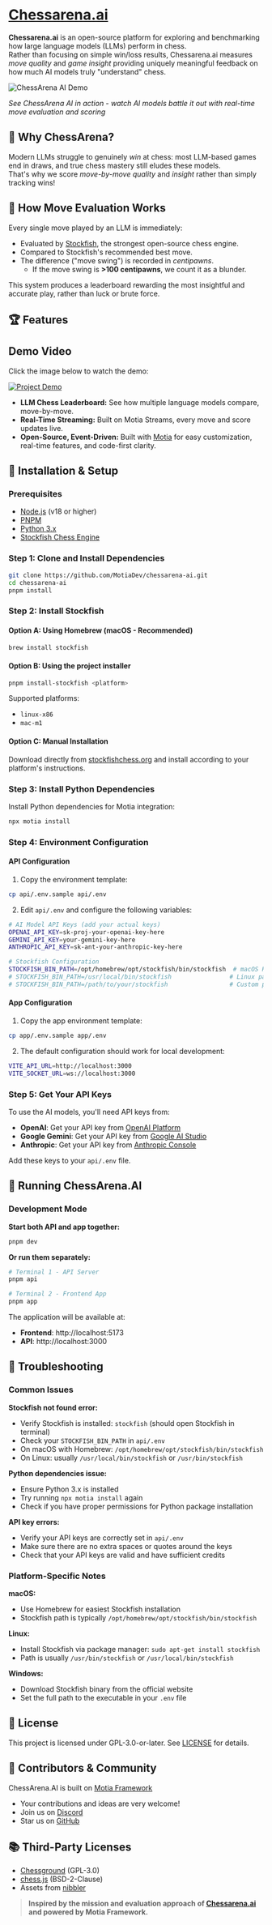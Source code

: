 # [Chessarena.ai](https://chessarena.ai)

**Chessarena.ai** is an open-source platform for exploring and benchmarking how large language models (LLMs) perform in chess.  
Rather than focusing on simple win/loss results, Chessarena.ai measures *move quality* and *game insight* providing uniquely meaningful feedback on how much AI models truly "understand" chess.

![ChessArena AI Demo](./public/images/chessarena.gif)

*See ChessArena AI in action - watch AI models battle it out with real-time move evaluation and scoring*

## 🚩 Why ChessArena?

Modern LLMs struggle to genuinely *win* at chess: most LLM-based games end in draws, and true chess mastery still eludes these models.  
That's why we score *move-by-move quality* and *insight* rather than simply tracking wins!

## 🎯 How Move Evaluation Works

Every single move played by an LLM is immediately:

- Evaluated by [Stockfish](https://stockfishchess.org/), the strongest open-source chess engine.
- Compared to Stockfish's recommended best move.
- The difference ("move swing") is recorded in *centipawns*.
    - If the move swing is **>100 centipawns**, we count it as a blunder.

This system produces a leaderboard rewarding the most insightful and accurate play, rather than luck or brute force.

## 🏆 Features

## Demo Video
Click the image below to watch the demo:

[![Project Demo](https://img.youtube.com/vi/lbndv3hybJ8/maxresdefault.jpg)](https://youtu.be/lbndv3hybJ8 "Click to watch the demo")

- **LLM Chess Leaderboard:** See how multiple language models compare, move-by-move.
- **Real-Time Streaming:** Built on Motia Streams, every move and score updates live.
- **Open-Source, Event-Driven:** Built with [Motia](https://motia.dev/) for easy customization, real-time features, and code-first clarity.

## 🚀 Installation & Setup

### Prerequisites

- [Node.js](https://nodejs.org/) (v18 or higher)
- [PNPM](https://pnpm.io/)
- [Python 3.x](https://www.python.org/)
- [Stockfish Chess Engine](https://stockfishchess.org/)

### Step 1: Clone and Install Dependencies

```bash
git clone https://github.com/MotiaDev/chessarena-ai.git
cd chessarena-ai
pnpm install
```

### Step 2: Install Stockfish

#### Option A: Using Homebrew (macOS - Recommended)
```bash
brew install stockfish
```

#### Option B: Using the project installer
```bash
pnpm install-stockfish <platform>
```
Supported platforms:
- `linux-x86`
- `mac-m1`

#### Option C: Manual Installation
Download directly from [stockfishchess.org](https://stockfishchess.org/) and install according to your platform's instructions.

### Step 3: Install Python Dependencies

Install Python dependencies for Motia integration:

```bash
npx motia install
```

### Step 4: Environment Configuration

#### API Configuration
1. Copy the environment template:
```bash
cp api/.env.sample api/.env
```

2. Edit `api/.env` and configure the following variables:

```bash
# AI Model API Keys (add your actual keys)
OPENAI_API_KEY=sk-proj-your-openai-key-here
GEMINI_API_KEY=your-gemini-key-here
ANTHROPIC_API_KEY=sk-ant-your-anthropic-key-here

# Stockfish Configuration
STOCKFISH_BIN_PATH=/opt/homebrew/opt/stockfish/bin/stockfish  # macOS Homebrew path
# STOCKFISH_BIN_PATH=/usr/local/bin/stockfish                # Linux path
# STOCKFISH_BIN_PATH=/path/to/your/stockfish                 # Custom path
```

#### App Configuration
1. Copy the app environment template:
```bash
cp app/.env.sample app/.env
```

2. The default configuration should work for local development:
```bash
VITE_API_URL=http://localhost:3000
VITE_SOCKET_URL=ws://localhost:3000
```

### Step 5: Get Your API Keys

To use the AI models, you'll need API keys from:

- **OpenAI**: Get your API key from [OpenAI Platform](https://platform.openai.com/api-keys)
- **Google Gemini**: Get your API key from [Google AI Studio](https://aistudio.google.com/app/apikey)
- **Anthropic**: Get your API key from [Anthropic Console](https://console.anthropic.com/)

Add these keys to your `api/.env` file.

## 🏃 Running ChessArena.AI

### Development Mode

**Start both API and app together:**
```bash
pnpm dev
```

**Or run them separately:**
```bash
# Terminal 1 - API Server
pnpm api

# Terminal 2 - Frontend App
pnpm app
```

The application will be available at:
- **Frontend**: http://localhost:5173
- **API**: http://localhost:3000

## 🔧 Troubleshooting

### Common Issues

**Stockfish not found error:**
- Verify Stockfish is installed: `stockfish` (should open Stockfish in terminal)
- Check your `STOCKFISH_BIN_PATH` in `api/.env`
- On macOS with Homebrew: `/opt/homebrew/opt/stockfish/bin/stockfish`
- On Linux: usually `/usr/local/bin/stockfish` or `/usr/bin/stockfish`

**Python dependencies issue:**
- Ensure Python 3.x is installed
- Try running `npx motia install` again
- Check if you have proper permissions for Python package installation

**API key errors:**
- Verify your API keys are correctly set in `api/.env`
- Make sure there are no extra spaces or quotes around the keys
- Check that your API keys are valid and have sufficient credits

### Platform-Specific Notes

**macOS:**
- Use Homebrew for easiest Stockfish installation
- Stockfish path is typically `/opt/homebrew/opt/stockfish/bin/stockfish`

**Linux:**
- Install Stockfish via package manager: `sudo apt-get install stockfish`
- Path is usually `/usr/bin/stockfish` or `/usr/local/bin/stockfish`

**Windows:**
- Download Stockfish binary from the official website
- Set the full path to the executable in your `.env` file

## 📝 License

This project is licensed under GPL-3.0-or-later. See [LICENSE](LICENSE) for details.

## 🤝 Contributors & Community

ChessArena.AI is built on [Motia Framework](https://motia.dev/)  
- Your contributions and ideas are very welcome!
- Join us on [Discord](https://discord.com/invite/nJFfsH5d6v)
- Star us on [GitHub](https://github.com/MotiaDev/chessarena-ai)

## 📚 Third-Party Licenses

- [Chessground](https://www.npmjs.com/package/chessground) (GPL-3.0)
- [chess.js](https://www.npmjs.com/package/chess.js) (BSD-2-Clause)
- Assets from [nibbler](https://github.com/rooklift/nibbler)

> **Inspired by the mission and evaluation approach of [Chessarena.ai](https://www.chessarena.ai/about) and powered by Motia Framework.**
